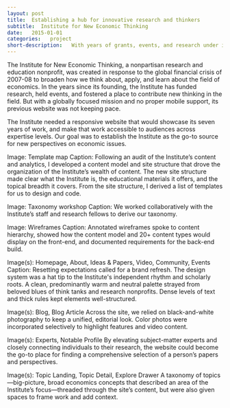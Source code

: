 ```yaml
---
layout: post
title:  Establishing a hub for innovative research and thinkers
subtitle:  Institute for New Economic Thinking
date:   2015-01-01
categories:   project
short-description:   With years of grants, events, and research under its belt, the Institute for New Economic Thinking had outgrown both its website architecture and its CMS. To justify itself to donors and the academic community, the Institute needed a new website that could connect its disparate content to prove and amplify its work.
---
```


The Institute for New Economic Thinking, a nonpartisan research and education nonprofit, was created in response to the global financial crisis of 2007-08 to broaden how we think about, apply, and learn about the field of economics. In the years since its founding, the Institute has funded research, held events, and fostered a place to contribute new thinking in the field. But with a globally focused mission and no proper mobile support, its previous website was not keeping pace. 

The Institute needed a responsive website that would showcase its seven years of work, and make that work accessible to audiences across expertise levels. Our goal was to establish the Institute as the go-to source for new perspectives on economic issues. 

Image: Template map
Caption: Following an audit of the Institute’s content and analytics, I developed a content model and site structure that drove the organization of the Institute’s wealth of content. The new site structure made clear what the Institute is, the educational materials it offers, and the topical breadth it covers. From the site structure, I derived a list of templates for us to design and code.

Image: Taxonomy workshop
Caption: We worked collaboratively with the Institute’s staff and research fellows to derive our taxonomy.

Image: Wireframes
Caption: Annotated wireframes spoke to content hierarchy, showed how the content model and 20+ content types would display on the front-end, and documented requirements for the back-end build. 

Image(s): Homepage, About, Ideas & Papers, Video, Community, Events
Caption: Resetting expectations called for a brand refresh. The design system was a hat tip to the Institute's independent rhythm and scholarly roots. A clean, predominantly warm and neutral palette strayed from beloved blues of think tanks and research nonprofits. Dense levels of text and thick rules kept elements well-structured.

Image(s): Blog, Blog Article
Across the site, we relied on black-and-white photography to keep a unified, editorial look. Color photos were incorporated selectively to highlight features and video content.

Image(s): Experts, Notable Profile
By elevating subject-matter experts and closely connecting individuals to their research, the website could become the go-to place for finding a comprehensive selection of a person’s papers and perspectives.

Image(s): Topic Landing, Topic Detail, Explore Drawer
A taxonomy of topics—big-picture, broad economics concepts that described an area of the Institute’s focus—threaded through the site’s content, but were also given spaces to frame work and add context.